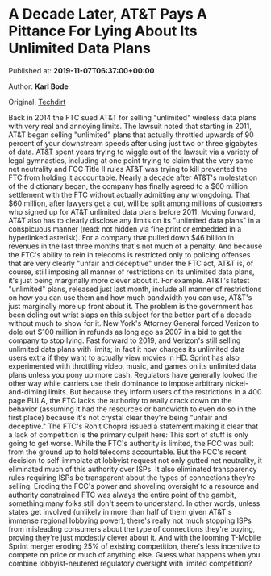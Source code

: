 
# A Decade Later, AT&T Pays A Pittance For Lying About Its Unlimited Data Plans

Published at: **2019-11-07T06:37:00+00:00**

Author: **Karl Bode**

Original: [Techdirt](https://www.techdirt.com/articles/20191105/10164943327/decade-later-att-pays-pittance-lying-about-unlimited-data-plans.shtml)

Back in 2014 the FTC sued AT&T for selling "unlimited" wireless data plans with very real and annoying limits. The lawsuit noted that starting in 2011, AT&T began selling "unlimited" plans that actually throttled upwards of 90 percent of your downstream speeds after using just two or three gigabytes of data. AT&T spent years trying to wiggle out of the lawsuit via a variety of legal gymnastics, including at one point trying to claim that the very same net neutrality and FCC Title II rules AT&T was trying to kill prevented the FTC from holding it accountable.
Nearly a decade after AT&T's molestation of the dictionary began, the company has finally agreed to a $60 million settlement with the FTC without actually admitting any wrongdoing. That $60 million, after lawyers get a cut, will be split among millions of customers who signed up for AT&T unlimited data plans before 2011. Moving forward, AT&T also has to clearly disclose any limits on its "unlimited data plans" in a conspicuous manner (read: not hidden via fine print or embedded in a hyperlinked asterisk).
For a company that pulled down $46 billion in revenues in the last three months that's not much of a penalty. And because the FTC's ability to rein in telecoms is restricted only to policing offenses that are very clearly "unfair and deceptive" under the FTC act, AT&T is, of course, still imposing all manner of restrictions on its unlimited data plans, it's just being marginally more clever about it. For example. AT&T's latest "unlimited" plans, released just last month, include all manner of restrictions on how you can use them and how much bandwidth you can use, AT&T's just marginally more up front about it.
The problem is the government has been doling out wrist slaps on this subject for the better part of a decade without much to show for it. New York's Attorney General forced Verizon to dole out $100 million in refunds as long ago as 2007 in a bid to get the company to stop lying. Fast forward to 2019, and Verizon's still selling unlimited data plans with limits; in fact it now charges its unlimited data users extra if they want to actually view movies in HD. Sprint has also experimented with throttling video, music, and games on its unlimited data plans unless you pony up more cash.
Regulators have generally looked the other way while carriers use their dominance to impose arbitrary nickel-and-diming limits. But because they inform users of the restrictions in a 400 page EULA, the FTC lacks the authority to really crack down on the behavior (assuming it had the resources or bandwidth to even do so in the first place) because it's not crystal clear they're being "unfair and deceptive." The FTC's Rohit Chopra issued a statement making it clear that a lack of competition is the primary culprit here:
This sort of stuff is only going to get worse. While the FTC's authority is limited, the FCC was built from the ground up to hold telecoms accountable. But the FCC's recent decision to self-immolate at lobbyist request not only gutted net neutrality, it eliminated much of this authority over ISPs. It also eliminated transparency rules requiring ISPs be transparent about the types of connections they're selling. Eroding the FCC's power and shoveling oversight to a resource and authority constrained FTC was always the entire point of the gambit, something many folks still don't seem to understand.
In other words, unless states get involved (unlikely in more than half of them given AT&T's immense regional lobbying power), there's really not much stopping ISPs from misleading consumers about the type of connections they're buying, proving they're just modestly clever about it. And with the looming T-Mobile Sprint merger eroding 25% of existing competition, there's less incentive to compete on price or much of anything else. Guess what happens when you combine lobbyist-neutered regulatory oversight with limited competition?
